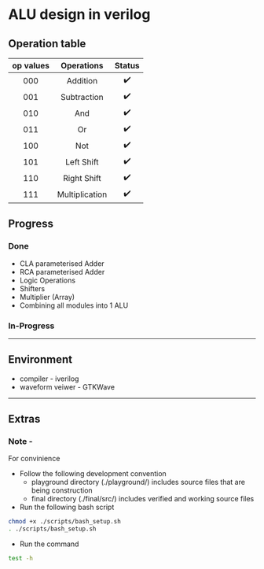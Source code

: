 # ALU design in verilog  

## Operation table
| op values | Operations | Status |
| :-: | :-: | :-: |
| 000 | Addition | :heavy_check_mark: |
| 001 | Subtraction | :heavy_check_mark: |
| 010 | And | :heavy_check_mark: |
| 011 | Or | :heavy_check_mark: |
| 100 | Not | :heavy_check_mark: |
| 101 | Left Shift | :heavy_check_mark: |
| 110 | Right Shift | :heavy_check_mark: |
| 111 | Multiplication | :heavy_check_mark: |


## Progress
### Done
- CLA parameterised Adder
- RCA parameterised Adder
- Logic Operations
- Shifters
- Multiplier (Array)
- Combining all modules into 1 ALU

### In-Progress

--- 

## Environment
- compiler - iverilog  
- waveform veiwer - GTKWave

--- 

## Extras

### Note -  
For convinience  
- Follow the following development convention
  - playground directory (./playground/) includes source files that are being construction
  - final directory (./final/src/) includes verified and working source files
- Run the following bash script

```sh
chmod +x ./scripts/bash_setup.sh
. ./scripts/bash_setup.sh
```

- Run the command

```sh
test -h
```
